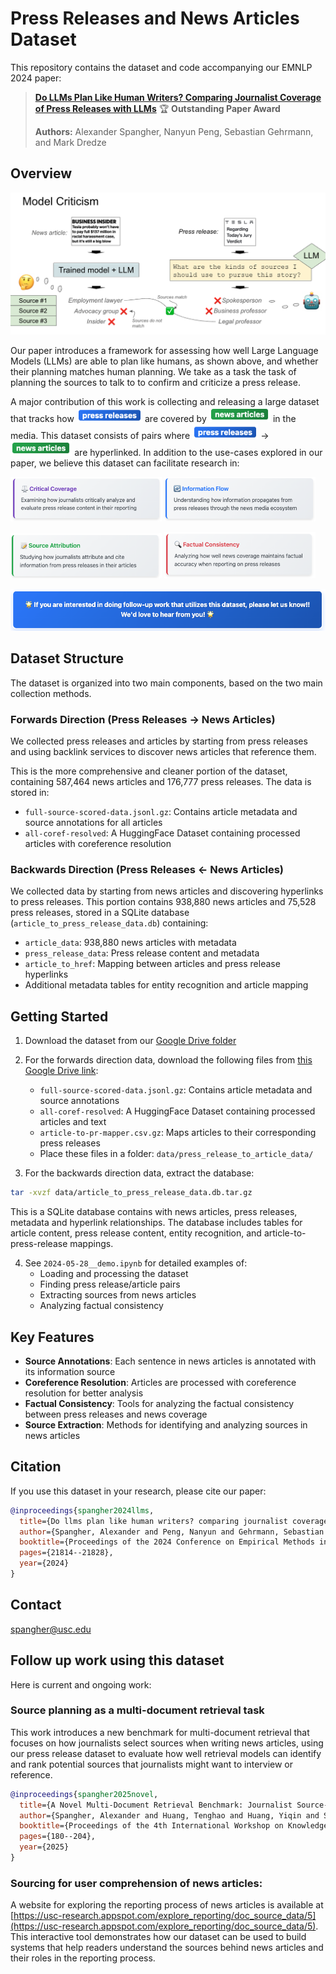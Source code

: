 # Press Releases and News Articles Dataset

This repository contains the dataset and code accompanying our EMNLP 2024 paper:

> [**Do LLMs Plan Like Human Writers? Comparing Journalist Coverage of Press Releases with LLMs**](https://aclanthology.org/2024.emnlp-main.1216.pdf) 🏆 **Outstanding Paper Award**
> 
> **Authors:** Alexander Spangher, Nanyun Peng, Sebastian Gehrmann, and Mark Dredze

## Overview

![Model Criticism Framework](images/model-criticism-emnlp-paper.png)


Our paper introduces a framework for assessing how well Large Language Models (LLMs) are able to plan like humans, as shown above, and whether their planning matches human planning. We take as a task the task of planning the sources to talk to to confirm and criticize a press release. 

A major contribution of this work is collecting and releasing a large dataset that tracks how <img src="images/press-release-text.png" height="24px" alt="press releases"> are covered by <img src="images/news-articles-text.png" height="24px" alt="news articles"> in the media. This dataset consists of pairs where <img src="images/press-release-text.png" height="24px" alt="press releases"> → <img src="images/news-articles-text.png" height="24px" alt="news articles"> are hyperlinked. In addition to the use-cases explored in our paper, we believe this dataset can facilitate research in:

<img src="images/use-case-1.png" width="48%" alt="Factual Consistency"> <img src="images/use-case-2.png" width="48%" alt="Source Attribution">

<img src="images/use-case-3.png" width="48%" alt="Information Flow"> <img src="images/use-case-4.png" width="48%" alt="Critical Coverage">

<img src="images/interested-followup.png" width="100%" alt="Call for Follow-up Work">

## Dataset Structure

The dataset is organized into two main components, based on the two main collection methods.

### Forwards Direction (Press Releases → News Articles)

We collected press releases and articles by starting from press releases and using backlink services to discover news articles that reference them.

This is the more comprehensive and cleaner portion of the dataset, containing 587,464 news articles and 176,777 press releases. The data is stored in:
- `full-source-scored-data.jsonl.gz`: Contains article metadata and source annotations for all articles
- `all-coref-resolved`: A HuggingFace Dataset containing processed articles with coreference resolution

### Backwards Direction (Press Releases ← News Articles)

We collected data by starting from news articles and discovering hyperlinks to press releases. This portion contains 938,880 news articles and 75,528 press releases, stored in a SQLite database (`article_to_press_release_data.db`) containing:
- `article_data`: 938,880 news articles with metadata
- `press_release_data`: Press release content and metadata
- `article_to_href`: Mapping between articles and press release hyperlinks
- Additional metadata tables for entity recognition and article mapping

## Getting Started

1. Download the dataset from our [Google Drive folder](https://drive.google.com/drive/folders/1kZwvSR-t9gtdaObvGU-ot3OEua_Hsfc4?usp=sharing)


2. For the forwards direction data, download the following files from [this Google Drive link](https://drive.google.com/drive/folders/11IpwmFKuFn7LryUHW1df1fcJ2RmFUub1?usp=drive_link):
   - `full-source-scored-data.jsonl.gz`: Contains article metadata and source annotations
   - `all-coref-resolved`: A HuggingFace Dataset containing processed articles and text
   - `article-to-pr-mapper.csv.gz`: Maps articles to their corresponding press releases
   - Place these files in a folder: `data/press_release_to_article_data/`


3. For the backwards direction data, extract the database:
```bash
tar -xvzf data/article_to_press_release_data.db.tar.gz
```
This is a SQLite database contains with news articles, press releases, metadata and hyperlink relationships. The database includes tables for article content, press release content, entity recognition, and article-to-press-release mappings.


4. See `2024-05-28__demo.ipynb` for detailed examples of:
   - Loading and processing the dataset
   - Finding press release/article pairs
   - Extracting sources from news articles
   - Analyzing factual consistency

## Key Features

- **Source Annotations**: Each sentence in news articles is annotated with its information source
- **Coreference Resolution**: Articles are processed with coreference resolution for better analysis
- **Factual Consistency**: Tools for analyzing the factual consistency between press releases and news coverage
- **Source Extraction**: Methods for identifying and analyzing sources in news articles


## Citation

If you use this dataset in your research, please cite our paper:

```bibtex
@inproceedings{spangher2024llms,
  title={Do llms plan like human writers? comparing journalist coverage of press releases with llms},
  author={Spangher, Alexander and Peng, Nanyun and Gehrmann, Sebastian and Dredze, Mark},
  booktitle={Proceedings of the 2024 Conference on Empirical Methods in Natural Language Processing},
  pages={21814--21828},
  year={2024}
}
```

## Contact

spangher@usc.edu


## Follow up work using this dataset

Here is current and ongoing work:

### Source planning as a multi-document retrieval task

This work introduces a new benchmark for multi-document retrieval that focuses on how journalists select sources when writing news articles, using our press release dataset to evaluate how well retrieval models can identify and rank potential sources that journalists might want to interview or reference.

```bibtex
@inproceedings{spangher2025novel,
  title={A Novel Multi-Document Retrieval Benchmark: Journalist Source-Selection in Newswriting},
  author={Spangher, Alexander and Huang, Tenghao and Huang, Yiqin and Spangher, Lucas and Min, Sewon and Dredze, Mark},
  booktitle={Proceedings of the 4th International Workshop on Knowledge-Augmented Methods for Natural Language Processing},
  pages={180--204},
  year={2025}
}
```

### Sourcing for user comprehension of news articles:

A website for exploring the reporting process of news articles is available at [https://usc-research.appspot.com/explore_reporting/doc_source_data/5](https://usc-research.appspot.com/explore_reporting/doc_source_data/5). This interactive tool demonstrates how our dataset can be used to build systems that help readers understand the sources behind news articles and their roles in the reporting process.


